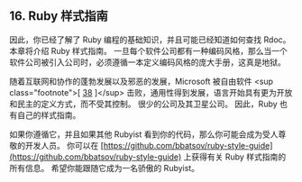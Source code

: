 ## 16\. Ruby 样式指南

因此，你已经了解了 Ruby 编程的基础知识，并且可能已经知道如何查找 Rdoc。 本章将介绍 Ruby 样式指南。 一旦每个软件公司都有一种编码风格，那么当一个软件公司被引入公司时，必须遵循一本定义编码风格的庞大手册，这真是地狱。

随着互联网和协作的蓬勃发展以及邪恶的发展，Microsoft 被自由软件 &lt;sup class="footnote"&gt;[ [38](#_footnotedef_38 "View footnote.") ]&lt;/sup&gt; 击败，通用性得到发展，语言开始具有更为开放和民主的定义方式，而不受其控制。 很少的公司及其卫星公司。 因此，Ruby 也有自己的样式指南。

如果你遵循它，并且如果其他 Rubyist 看到你的代码，那么你可能会成为受人尊敬的开发人员。 你可以在 [https://github.com/bbatsov/ruby-style-guide](https://github.com/bbatsov/ruby-style-guide) 上获得有关 Ruby 样式指南的所有信息。 希望你能跟随它成为一名骄傲的 Rubyist。